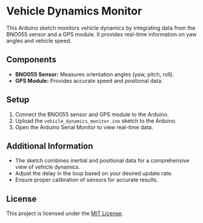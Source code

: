 # Vehicle Dynamics Monitor

This Arduino sketch monitors vehicle dynamics by integrating data from the BNO055 sensor and a GPS module. It provides real-time information on yaw angles and vehicle speed.

## Components

- **BNO055 Sensor:** Measures orientation angles (yaw, pitch, roll).
- **GPS Module:** Provides accurate speed and positional data.

## Setup

1. Connect the BNO055 sensor and GPS module to the Arduino.
2. Upload the `vehicle_dynamics_monitor.ino` sketch to the Arduino.
3. Open the Arduino Serial Monitor to view real-time data.

## Additional Information

- The sketch combines inertial and positional data for a comprehensive view of vehicle dynamics.
- Adjust the delay in the loop based on your desired update rate.
- Ensure proper calibration of sensors for accurate results.

## License

This project is licensed under the [MIT License](LICENSE.txt).
